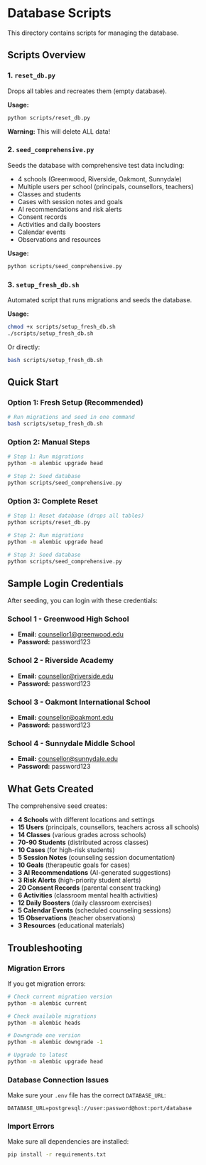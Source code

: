 # Database Scripts

This directory contains scripts for managing the database.

## Scripts Overview

### 1. `reset_db.py`
Drops all tables and recreates them (empty database).

**Usage:**
```bash
python scripts/reset_db.py
```

**Warning:** This will delete ALL data!

### 2. `seed_comprehensive.py`
Seeds the database with comprehensive test data including:
- 4 schools (Greenwood, Riverside, Oakmont, Sunnydale)
- Multiple users per school (principals, counsellors, teachers)
- Classes and students
- Cases with session notes and goals
- AI recommendations and risk alerts
- Consent records
- Activities and daily boosters
- Calendar events
- Observations and resources

**Usage:**
```bash
python scripts/seed_comprehensive.py
```

### 3. `setup_fresh_db.sh`
Automated script that runs migrations and seeds the database.

**Usage:**
```bash
chmod +x scripts/setup_fresh_db.sh
./scripts/setup_fresh_db.sh
```

Or directly:
```bash
bash scripts/setup_fresh_db.sh
```

## Quick Start

### Option 1: Fresh Setup (Recommended)
```bash
# Run migrations and seed in one command
bash scripts/setup_fresh_db.sh
```

### Option 2: Manual Steps
```bash
# Step 1: Run migrations
python -m alembic upgrade head

# Step 2: Seed database
python scripts/seed_comprehensive.py
```

### Option 3: Complete Reset
```bash
# Step 1: Reset database (drops all tables)
python scripts/reset_db.py

# Step 2: Run migrations
python -m alembic upgrade head

# Step 3: Seed database
python scripts/seed_comprehensive.py
```

## Sample Login Credentials

After seeding, you can login with these credentials:

### School 1 - Greenwood High School
- **Email:** counsellor1@greenwood.edu
- **Password:** password123

### School 2 - Riverside Academy
- **Email:** counsellor@riverside.edu
- **Password:** password123

### School 3 - Oakmont International School
- **Email:** counsellor@oakmont.edu
- **Password:** password123

### School 4 - Sunnydale Middle School
- **Email:** counsellor@sunnydale.edu
- **Password:** password123

## What Gets Created

The comprehensive seed creates:
- **4 Schools** with different locations and settings
- **15 Users** (principals, counsellors, teachers across all schools)
- **14 Classes** (various grades across schools)
- **70-90 Students** (distributed across classes)
- **10 Cases** (for high-risk students)
- **5 Session Notes** (counseling session documentation)
- **10 Goals** (therapeutic goals for cases)
- **3 AI Recommendations** (AI-generated suggestions)
- **3 Risk Alerts** (high-priority student alerts)
- **20 Consent Records** (parental consent tracking)
- **6 Activities** (classroom mental health activities)
- **12 Daily Boosters** (daily classroom exercises)
- **5 Calendar Events** (scheduled counseling sessions)
- **15 Observations** (teacher observations)
- **3 Resources** (educational materials)

## Troubleshooting

### Migration Errors
If you get migration errors:
```bash
# Check current migration version
python -m alembic current

# Check available migrations
python -m alembic heads

# Downgrade one version
python -m alembic downgrade -1

# Upgrade to latest
python -m alembic upgrade head
```

### Database Connection Issues
Make sure your `.env` file has the correct `DATABASE_URL`:
```
DATABASE_URL=postgresql://user:password@host:port/database
```

### Import Errors
Make sure all dependencies are installed:
```bash
pip install -r requirements.txt
```
